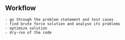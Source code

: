 ## Workflow
    - go through the problem statement and test cases
    - find brute force solution and analyse its problems
    - optimize solution
    - dry-run of the code